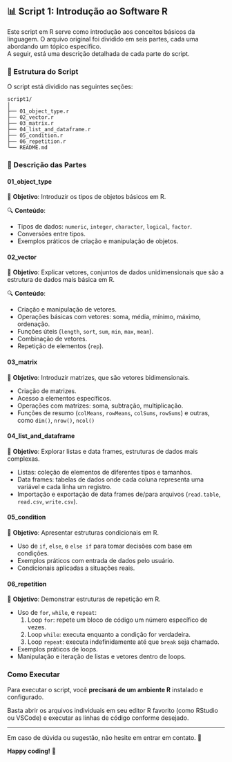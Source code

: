 ## 📊 Script 1: Introdução ao Software R

Este script em R serve como introdução aos conceitos básicos da linguagem. O arquivo original foi dividido em seis partes, cada uma abordando um tópico específico.  
A seguir, está uma descrição detalhada de cada parte do script.

### 📁 Estrutura do Script

O script está dividido nas seguintes seções:

```
script1/
│
├── 01_object_type.r
├── 02_vector.r
├── 03_matrix.r
├── 04_list_and_dataframe.r
├── 05_condition.r
├── 06_repetition.r
└── README.md
```

### 📝 Descrição das Partes

#### 01_object_type

📌 **Objetivo**: Introduzir os tipos de objetos básicos em R.

🔍 **Conteúdo**:
- Tipos de dados: `numeric`, `integer`, `character`, `logical`, `factor`.
- Conversões entre tipos.
- Exemplos práticos de criação e manipulação de objetos.

#### 02_vector

📌 **Objetivo**: Explicar vetores, conjuntos de dados unidimensionais que são a estrutura de dados mais básica em R.

🔍 **Conteúdo**:
- Criação e manipulação de vetores.
- Operações básicas com vetores: soma, média, mínimo, máximo, ordenação.
- Funções úteis (`length`, `sort`, `sum`, `min`, `max`, `mean`).
- Combinação de vetores.
- Repetição de elementos (`rep`).

#### 03_matrix

📌 **Objetivo**: Introduzir matrizes, que são vetores bidimensionais.

- Criação de matrizes.
- Acesso a elementos específicos.
- Operações com matrizes: soma, subtração, multiplicação.
- Funções de resumo (`colMeans`, `rowMeans`, `colSums`, `rowSums`) e outras, como `dim()`, `nrow()`, `ncol()`

#### 04_list_and_dataframe

📌 **Objetivo**: Explorar listas e data frames, estruturas de dados mais complexas.

- Listas: coleção de elementos de diferentes tipos e tamanhos.
- Data frames: tabelas de dados onde cada coluna representa uma variável e cada linha um registro.
- Importação e exportação de data frames de/para arquivos (`read.table`, `read.csv`, `write.csv`).

#### 05_condition

📌 **Objetivo**: Apresentar estruturas condicionais em R.

- Uso de `if`, `else`, e `else if` para tomar decisões com base em condições.
- Exemplos práticos com entrada de dados pelo usuário.
- Condicionais aplicadas a situações reais.

#### 06_repetition

📌 **Objetivo**: Demonstrar estruturas de repetição em R.

- Uso de `for`, `while`, e `repeat`:
    1. Loop `for`: repete um bloco de código um número específico de vezes.
    2. Loop `while`: executa enquanto a condição for verdadeira.
    3. Loop `repeat`: executa indefinidamente até que `break` seja chamado.
- Exemplos práticos de loops.
- Manipulação e iteração de listas e vetores dentro de loops.

### Como Executar

Para executar o script, você **precisará de um ambiente R** instalado e configurado.  

Basta abrir os arquivos individuais em seu editor R favorito (como RStudio ou VSCode) e executar as linhas de código conforme desejado.

---

Em caso de dúvida ou sugestão, não hesite em entrar em contato. 📧

**Happy coding!** 🎉